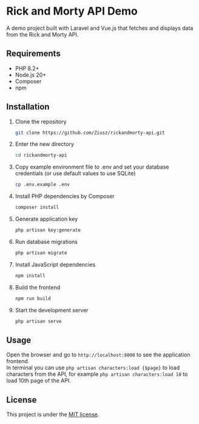 # Rick and Morty API Demo

A demo project built with Laravel and Vue.js that fetches and displays data from the Rick and Morty API.

## Requirements

- PHP 8.2+
- Node.js 20+
- Composer
- npm

## Installation

1. Clone the repository
   ```bash
   git clone https://github.com/Ziusz/rickandmorty-api.git
   ```

2. Enter the new directory
    ```bash
    cd rickandmorty-api
    ```

3. Copy example environment file to .env and set your database credentials (or use default values to use SQLite)
   ```bash
   cp .env.example .env
   ```   

4. Install PHP dependencies by Composer
   ```bash
   composer install
   ```

5. Generate application key
   ```bash
   php artisan key:generate
   ```   

6. Run database migrations
   ```bash
   php artisan migrate
   ```

7. Install JavaScript dependencies
   ```bash
   npm install
   ```

8. Build the frontend
   ```bash
   npm run build
   ```

9. Start the development server
   ```bash
   php artisan serve
   ```

## Usage

Open the browser and go to `http://localhost:8000` to see the application frontend.<br>
In terminal you can use `php artisan characters:load {$page}` to load characters from the API, for example
`php artisan characters:load 10` to load 10th page of the API.

## License

This project is under the [MIT license](LICENSE).
